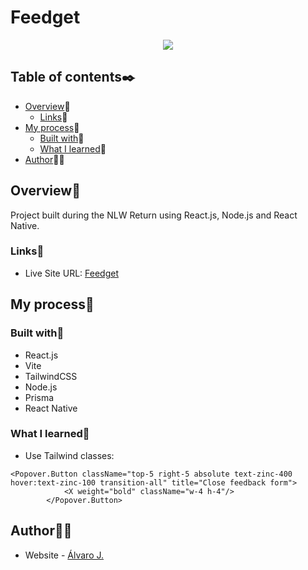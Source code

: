 # Feedget

<p align="center">
  <img src="https://user-images.githubusercontent.com/86482525/172863565-338b3c4a-507b-4ff3-87ac-02c873d0c046.png">
</p>

## Table of contents✒️

- [Overview](#overview)🎯
  - [Links](#links)🔗
- [My process](#my-process)🧩
  - [Built with](#built-with)🔨
  - [What I learned](#what-i-learned)📝
- [Author](#author)🙋🏻

## Overview🎯

Project built during the NLW Return using React.js, Node.js and React Native.

### Links🔗

- Live Site URL: [Feedget](https://nlw-return-alvaro-j.vercel.app/)

## My process🧩

### Built with🔨

- React.js
- Vite
- TailwindCSS
- Node.js
- Prisma
- React Native

### What I learned📝

- Use Tailwind classes:
```tsx
<Popover.Button className="top-5 right-5 absolute text-zinc-400 hover:text-zinc-100 transition-all" title="Close feedback form">
			<X weight="bold" className="w-4 h-4"/>
		</Popover.Button>
```

## Author🙋🏻

- Website - [Álvaro J.](https://www.github.com/alvaro-j/)

